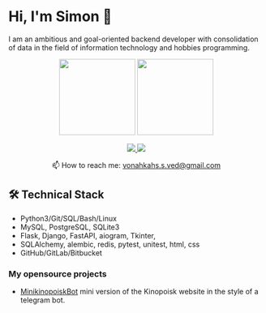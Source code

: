 # Hi, I'm Simon 👋
I am an ambitious and goal-oriented backend developer with
consolidation of data in the field of information technology and hobbies
programming.

<p align='center'>
   <a href="https://github-readme-stats.vercel.app/api?username=cinnamonpiee&show_icons=true&count_private=true"><img
           height=150
           src="https://github-readme-stats.vercel.app/api?username=cinnamonpiee&show_icons=true&count_private=true"/></a>
   <a href="https://github.com/cinnamonpiee/github-readme-stats"><img height=150
                                                                  src="https://github-readme-stats.vercel.app/api/top-langs/?username=cinnamonpiee&layout=compact"/></a>
</p>

<p align='center'>
   <a href="https://www.linkedin.com/in/simon-shakhanov-150035319/">
       <img src="https://img.shields.io/badge/linkedin-%230077B5.svg?&style=for-the-badge&logo=linkedin&logoColor=white"/>
   </a>
   <a href="https://t.me/@Simon_Sh1">
       <img src="https://img.shields.io/badge/Telegram-2CA5E0?style=for-the-badge&logo=telegram&logoColor=white"/>
   </a>
<p align='center'>
   📫 How to reach me: <a href='mailto:vonahkahs.s.ved@gmail.com'>vonahkahs.s.ved@gmail.com</a>
</p>

## 🛠 Technical Stack
*   Python3/Git/SQL/Bash/Linux
*   MySQL, PostgreSQL, SQLite3
*   Flask, Django, FastAPI, aiogram, Tkinter, 
*   SQLAlchemy, alembic, redis, pytest, unitest, html, css
*   GitHub/GitLab/Bitbucket

### My opensource projects
*   [MinikinopoiskBot](https://github.com/CinnamonPiee/MiniKinopoiskBot) mini version of the Kinopoisk website in the style of a telegram bot.
